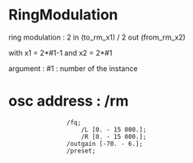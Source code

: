 # RingModulation

ring modulation : 2 in (to_rm_x1) / 2 out (from_rm_x2)

with x1 = 2*#1-1 and x2 = 2*#1

argument : #1 : number of the instance

# osc address :  /rm
                    /fq;
                        /L [0. - 15 000.];
                        /R [0. - 15 000.];
                    /outgain [-70. - 6.];
                    /preset;
